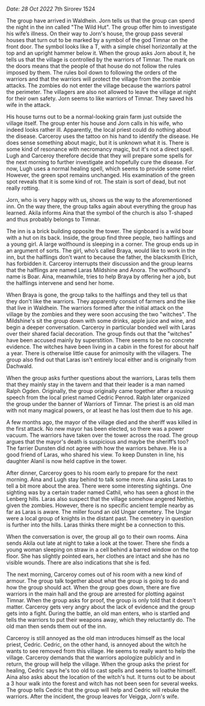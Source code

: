 *Date: 28 Oct 2022*
7th Sirorev 1524

The group have arrived in Waldhein. Jorn tells us that the group can spend the night in the inn called "The Wild Hut". The group offer him to investigate his wife’s illness. On their way to Jorn's house, the group pass several houses that turn out to be marked by a symbol of the god Timnar on the front door. The symbol looks like a T, with a simple chisel horizontally at the top and an upright hammer below it. When the group asks Jorn about it, he tells us that the village is controlled by the warriors of Timnar. The mark on the doors means that the people of that house do not follow the rules imposed by them. The rules boil down to following the orders of the warriors and that the warriors will protect the village from the zombie attacks. The zombies do not enter the village because the warriors patrol the perimeter. The villagers are also not allowed to leave the village at night for their own safety. Jorn seems to like warriors of Timnar. They saved his wife in the attack. 

His house turns out to be a normal-looking grain farm just outside the village itself. The group enter his house and Jorn calls in his wife, who indeed looks rather ill. Apparently, the local priest could do nothing about the disease. Carceroy uses the tattoo on his hand to identify the disease. He does sense something about magic, but it is unknown what it is. There is some kind of resonance with necromancy magic, but it's not a direct spell. Lugh and Carceroy therefore decide that they will prepare some spells for the next morning to further investigate and hopefully cure the disease. For now, Lugh uses a normal healing spell, which seems to provide some relief. However, the green spot remains unchanged. His examination of the green spot reveals that it is some kind of rot. The stain is sort of dead, but not really rotting.

Jorn, who is very happy with us, shows us the way to the aforementioned inn. On the way there, the group talks again about everything the group has learned. Akila informs Aina that the symbol of the church is also T-shaped and thus probably belongs to Timnar.

The inn is a brick building opposite the tower. The signboard is a wild boar with a hut on its back. Inside, the group find three people, two halflings and a young girl. A large wolfhound is sleeping in a corner. The group ends up in an argument of sorts. The girl, who’s called Braya, would like to work in the inn, but the halflings don't want to because the father, the blacksmith Elrich, has forbidden it. Carceroy interrupts their discussion and the group learns that the halflings are named Laras Mildshine and Anora. The wolfhound's name is Boar. Aina, meanwhile, tries to help Braya by offering her a job, but the halflings intervene and send her home.

When Braya is gone, the group talks to the halflings and they tell us that they don't like the warriors. They apparently consist of farmers and the like that live in Waldhein. The warriors formed after the initial attack on the village by the zombies and they were soon accusing the two "witches". The Mildshine's sit the group down with some drinks, apple juice and wine, and begin a deeper conversation. Carceroy in particular bonded well with Laras over their shared facial decoration. The group finds out that the "witches" have been accused mainly by superstition. There seems to be no concrete evidence.
The witches have been living in a cabin in the forest for about half a year. There is otherwise little cause for animosity with the villagers. The group also find out that Laras isn't entirely local either and is originally from Dachwald.

When the group asks further questions about the warriors, Laras tells them that they mainly stay in the tavern and that their leader is a man named Ralph Ogden. Originally, the group originally came together after a rousing speech from the local priest named Cedric Penrod. Ralph later organized the group under the banner of Warriors of Timnar. The priest is an old man with not many magical powers, or at least he has lost them due to his age. 

A few months ago, the mayor of the village died and the sheriff was killed in the first attack. No new mayor has been elected, so there was a power vacuum. The warriors have taken over the tower across the road. The group argues that the mayor's death is suspicious and maybe the sheriff’s too? The farrier Dunsten did not agree with how the warriors behave. He is a good friend of Laras, who shared his view. To keep Dunsten in line, his daughter Alanil is now held captive in the tower. 

After dinner, Carceroy goes to his room early to prepare for the next morning. Aina and Lugh stay behind to talk some more. Aina asks Laras to tell a bit more about the area. There were some interesting sightings. One sighting was by a certain trader named Cathil, who has seen a ghost in the Lenberg hills. Laras also suspect that the village somehow angered Nethin, given the zombies. However, there is no specific ancient temple nearby as far as Laras is aware. The miller found an old Ungar cemetery. The Ungar were a local group of knights in the distant past. The cemetery in question is further into the hills. Laras thinks there might be a connection to this.

When the conversation is over, the group all go to their own rooms. Aina sends Akila out late at night to take a look at the tower. There she finds a young woman sleeping on straw in a cell behind a barred window on the top floor. She has slightly pointed ears, her clothes are intact and she has no visible wounds. There are also indications that she is fed.

The next morning, Carceroy comes out of his room with a new kind of armour. The group talk together about what the group is going to do and how the group should act. When the group goes down, there are five warriors in the main hall and the group are arrested for plotting against Timnar. When the group asks for proof, the group is only told that it doesn't matter. Carceroy gets very angry about the lack of evidence and the group gets into a fight. During the battle, an old man enters, who is startled and tells the warriors to put their weapons away, which they reluctantly do. The old man then sends them out of the inn.

Carceroy is still annoyed as the old man introduces himself as the local priest, Cedric. Cedric, on the other hand, is annoyed about the witch he wants to see removed from this village. He seems to really want to help the village. Carceroy demands that the warriors apologize publicly and in return, the group will help the village. When the group asks the priest for healing, Cedric says he's too old to cast spells and seems to loathe himself. Aina also asks about the location of the witch's hut. It turns out to be about a 3 hour walk into the forest and witch has not been seen for several weeks. The group tells Cedric that the group will help and Cedric will rebuke the warriors. After the incident, the group leaves for Veigga, Jorn's wife.
